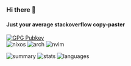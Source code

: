 ### Hi there 👋

#### Just your average stackoverflow copy-paster

[![GPG Pubkey](https://img.shields.io/badge/GnuPG_Public_Key-333?style=for-the-badge&logo=GNU+Privacy+Guard&logoColor=0093DD)](https://errornonamer.top/.well-known/openpgpkey/hu/n8hixdefh555ssfd3zeynb9j6utaojut)\
![nixos](https://img.shields.io/badge/NixOS-5277C3?style=for-the-badge&logo=nixos&logoColor=white)
![arch](https://img.shields.io/badge/Arch_Linux-1793D1?style=for-the-badge&logo=arch-linux&logoColor=white)
![nvim](https://img.shields.io/badge/NeoVim-%2357A143.svg?&style=for-the-badge&logo=neovim&logoColor=white)

![summary](https://github-profile-summary-cards.vercel.app/api/cards/profile-details?username=errornonamer)
![stats](https://github-readme-stats-git-masterrstaa-rickstaa.vercel.app/api?username=errornonamer)
![languages](https://github-readme-stats.vercel.app/api/top-langs/?username=errornonamer)

<!--
**errornonamer/errornonamer** is a ✨ _special_ ✨ repository because its `README.md` (this file) appears on your GitHub profile.

Here are some ideas to get you started:

- 🔭 I’m currently working on ...
- 🌱 I’m currently learning ...
- 👯 I’m looking to collaborate on ...
- 🤔 I’m looking for help with ...
- 💬 Ask me about ...
- 📫 How to reach me: ...
- 😄 Pronouns: ...
- ⚡ Fun fact: ...
-->
